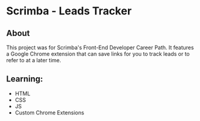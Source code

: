 # Scrimba - Leads Tracker

## About
This project was for Scrimba's Front-End Developer Career Path. It features a Google Chrome extension that can save links for you to track leads or to refer to at a later time.

## Learning:
- HTML
- CSS
- JS
- Custom Chrome Extensions 
